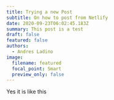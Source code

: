 ```yaml
---
title: Trying a new Post
subtitle: On how to post from Netlify
date: 2020-09-23T06:02:45.183Z
summary: This post is a test
draft: false
featured: false
authors:
  - Andres Ladino
image:
  filename: featured
  focal_point: Smart
  preview_only: false
---
```

Yes it is like this